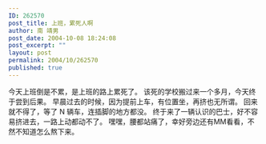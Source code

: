 ```yaml
---
ID: 262570
post_title: 上班，累死人啊
author: 南 靖男
post_date: 2004-10-08 18:24:08
post_excerpt: ""
layout: post
permalink: 2004/10/262570
published: true
---
```

今天上班倒是不累，是上班的路上累死了。
该死的学校搬过来一个多月，今天终于尝到后果。
早晨过去的时候，因为提前上车，有位置坐，再挤也无所谓。
回来就不得了，等了 N 辆车，连插脚的地方都没。
终于来了一辆认识的巴士，好不容易挤进去，一路上动都动不了。
嘿嘿，腰都站痛了，幸好旁边还有MM看看，不然不知道怎么熬下来。